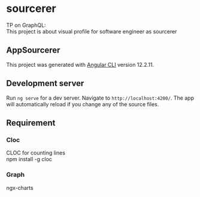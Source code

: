 # sourcerer

TP on GraphQL: <br>
This project is about visual profile for software engineer as sourcerer

## AppSourcerer

This project was generated with [Angular CLI](https://github.com/angular/angular-cli) version 12.2.11.

## Development server

Run `ng serve` for a dev server. Navigate to `http://localhost:4200/`. The app will automatically reload if you change any of the source files.

## Requirement

### Cloc

CLOC for counting lines <br>
npm install -g cloc

### Graph

ngx-charts
